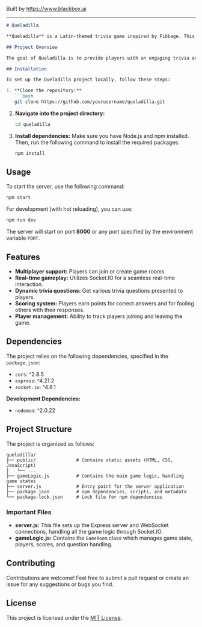 
Built by https://www.blackbox.ai

---

```markdown
# Queladilla

**Queladilla** is a Latin-themed trivia game inspired by Fibbage. This multiplayer game allows players to connect and compete in a fun, interactive environment, testing their knowledge on various topics.

## Project Overview

The goal of Queladilla is to provide players with an engaging trivia experience, allowing them to answer questions, submit votes for answers, and keep track of scores in real-time. The game uses WebSocket technology for real-time communication between the server and clients, ensuring a smooth and responsive gameplay experience.

## Installation

To set up the Queladilla project locally, follow these steps:

1. **Clone the repository:**
   ```bash
   git clone https://github.com/yourusername/queladilla.git
   ```

2. **Navigate into the project directory:**
   ```bash
   cd queladilla
   ```

3. **Install dependencies:**
   Make sure you have Node.js and npm installed. Then, run the following command to install the required packages:
   ```bash
   npm install
   ```

## Usage

To start the server, use the following command:

```bash
npm start
```

For development (with hot reloading), you can use:

```bash
npm run dev
```

The server will start on port **8000** or any port specified by the environment variable `PORT`.

## Features

- **Multiplayer support:** Players can join or create game rooms.
- **Real-time gameplay:** Utilizes Socket.IO for a seamless real-time interaction.
- **Dynamic trivia questions:** Get various trivia questions presented to players.
- **Scoring system:** Players earn points for correct answers and for fooling others with their responses.
- **Player management:** Ability to track players joining and leaving the game.

## Dependencies

The project relies on the following dependencies, specified in the `package.json`:

- `cors`: ^2.8.5
- `express`: ^4.21.2
- `socket.io`: ^4.8.1

**Development Dependencies:**
- `nodemon`: ^2.0.22

## Project Structure

The project is organized as follows:

```
queladilla/
├── public/               # Contains static assets (HTML, CSS, JavaScript)
│   └── ...
├── gameLogic.js          # Contains the main game logic, handling game states
├── server.js             # Entry point for the server application
├── package.json          # npm dependencies, scripts, and metadata
└── package-lock.json     # Lock file for npm dependencies
```

### Important Files
- **server.js:** This file sets up the Express server and WebSocket connections, handling all the game logic through Socket.IO.
- **gameLogic.js:** Contains the `GameRoom` class which manages game state, players, scores, and question handling.

## Contributing

Contributions are welcome! Feel free to submit a pull request or create an issue for any suggestions or bugs you find.

## License

This project is licensed under the [MIT License](LICENSE).
```
